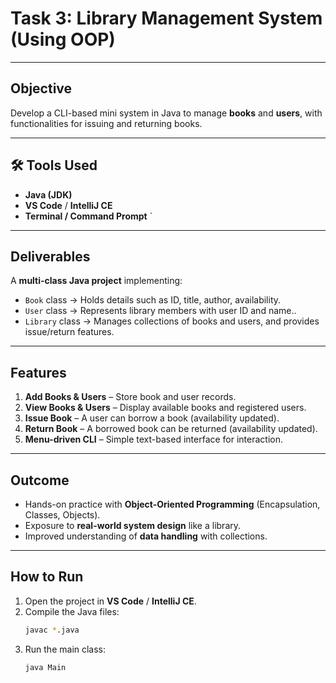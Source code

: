 # Task 3: Library Management System (Using OOP)

---

## Objective
Develop a CLI-based mini system in Java to manage **books** and **users**, with functionalities for issuing and returning books.

---

## 🛠 Tools Used
- **Java (JDK)**
- **VS Code** / **IntelliJ CE**
- **Terminal / Command Prompt**
`
---

## Deliverables
A **multi-class Java project** implementing:
- `Book` class → Holds details such as ID, title, author, availability.
- `User` class → Represents library members with user ID and name..
- `Library` class → Manages collections of books and users, and provides issue/return features.

---

## Features
1. **Add Books & Users** – Store book and user records.
2. **View Books & Users** – Display available books and registered users.
3. **Issue Book** – A user can borrow a book (availability updated).
4. **Return Book** – A borrowed book can be returned (availability updated).
5. **Menu-driven CLI** – Simple text-based interface for interaction.

---

## Outcome
- Hands-on practice with **Object-Oriented Programming** (Encapsulation, Classes, Objects).
- Exposure to **real-world system design** like a library.
- Improved understanding of **data handling** with collections.

---

## How to Run
1. Open the project in **VS Code** / **IntelliJ CE**.
2. Compile the Java files:  
   ```bash
   javac *.java
   ```
3. Run the main class:  
   ```bash
   java Main
   ```
